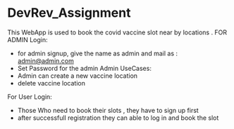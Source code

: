 # DevRev_Assignment
This WebApp is used to book the covid vaccine slot near by locations .
FOR ADMIN Login:
* for admin signup, give the name as admin and mail as : admin@admin.com
* Set Password for the admin 
Admin UseCases:
* Admin can create a new vaccine location 
* delete vaccine location 

For User Login:
* Those Who need to book their slots , they have to sign up first
* after successfull registration they can able to log in and book the slot
